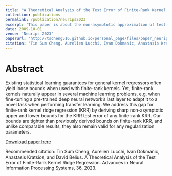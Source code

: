 ```yaml
---
title: "A Theoretical Analysis of the Test Error of Finite-Rank Kernel Ridge Regression"
collection: publications
permalink: /publication/neurips2023
excerpt: 'This paper is about the non-asymptotic approximation of test error in kernel method.'
date: 2009-10-01
venue: 'Neurips 2023'
paperurl: 'http://tscheng516.github.io/personal_page/files/paper_neurips2023.pdf'
citation: 'Tin Sum Cheng, Aurelien Lucchi, Ivan Dokmanic, Anastasis Kratsios, and David Belius. A Theoretical Analysis of the Test Error of Finite-Rank Kernel Ridge Regression. Advances in Neural Information Processing Systems, 36, 2023. '
---
```


Abstract
=====
Existing statistical learning guarantees for general kernel regressors often yield loose bounds when used with finite-rank kernels. Yet, finite-rank kernels naturally appear in several machine learning problems, e.g. when fine-tuning a pre-trained deep neural network’s last layer to adapt it to a novel task when performing transfer learning. We address this gap for finite-rank kernel ridge regression (KRR) by deriving sharp non-asymptotic upper and lower bounds for the KRR test error of any finite-rank KRR. Our bounds are tighter than previously derived bounds on finite-rank KRR, and unlike comparable results, they also remain valid for any regularization parameters. 

[Download paper here](http://tscheng516.github.io/personal_page/files/paper_neurips2023.pdf)

Recommended citation: Tin Sum Cheng, Aurelien Lucchi, Ivan Dokmanic, Anastasis Kratsios, and David Belius. A Theoretical Analysis of the Test Error of Finite-Rank Kernel Ridge Regression. Advances in Neural Information Processing Systems, 36, 2023. 
